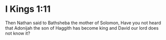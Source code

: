 # I Kings 1:11

Then Nathan said to Bathsheba the mother of Solomon, Have you not heard that Adonijah the son of Haggith has become king and David our lord does not know it?
